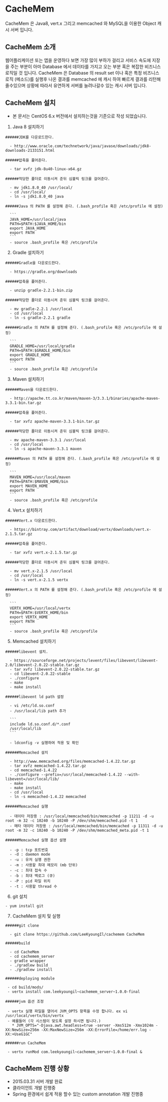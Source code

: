 # CacheMem
CacheMem 은 Java8, vert.x 그리고 memcached 와 MySQL을 이용한 Object 캐시 서버 입니다.

## CacheMem 소개
웹어플리케이션 또는 앱을 운영하다 보면 가장 많이 부하가 걸리고 서비스 속도에 지장을 주는 부분이 
아마 Database 에서 데이타를 가지고 오는 부분 혹은 복잡한 비즈니스 로직일 것 입니다.
CacheMem 은 Database 의 result set 이나 혹은 특정 비즈니스 로직 (메소드)를 실행후 나온 결과를 
memcached 에 캐시 하여 빠르게 결과를 리턴해 줄수있으며 상황에 따라서 유연하게 서버를 늘려나갈수 
있는 캐시 서버 입니다.

## CacheMem 설치

  * 본 문서는 CentOS 6.x 버전에서 설치하는것을 기준으로 작성 되었습니다.

  1. Java 8 설치하기
  
    ######JDK를 다운로드한다.
  
      - http://www.oracle.com/technetwork/java/javase/downloads/jdk8-downloads-2133151.html
  
    ######압축을 풀어준다.
   
      - tar xvfz jdk-8u40-linux-x64.gz
      
    ######적당한 폴더로 이동시켜 준뒤 심볼릭 링크를 걸어준다.
   
      - mv jdk1.8.0_40 /usr/local/
      - cd /usr/local/
      - ln -s jdk1.8.0_40 java
      
    ######Java 의 PATH 를 설정해 준다. (.bash_profile 혹은 /etc/profile 에 설정)
   
      ```
      JAVA_HOME=/usr/local/java
      PATH=$PATH:$JAVA_HOME/bin
      export JAVA_HOME
      export PATH
      ```
      - source .bash_profile 혹은 /etc/profile

  2. Gradle 설치하기
  
    ######Gradle을 다운로드한다.

      - https://gradle.org/downloads

    ######압축을 풀어준다.
    
      - unzip gradle-2.2.1-bin.zip
      
    ######적당한 폴더로 이동시켜 준뒤 심볼릭 링크를 걸어준다.
    
      - mv gradle-2.2.1 /usr/local
      - cd /usr/local
      - ln -s gradle-2.2.1 gradle
      
    ######Gradle 의 PATH 를 설정해 준다. (.bash_profile 혹은 /etc/profile 에 설정)
      
      ```
      GRADLE_HOME=/usr/local/gradle
      PATH=$PATH:$GRADLE_HOME/bin
      export GRADLE_HOME
      export PATH
      ```
      - source .bash_profile 혹은 /etc/profile
      
  3. Maven 설치하기
  
    ######Maven을 다운로드한다.
  
      - http://apache.tt.co.kr/maven/maven-3/3.3.1/binaries/apache-maven-3.3.1-bin.tar.gz
    
    ######압축을 풀어준다.

      - tar xvfz apache-maven-3.3.1-bin.tar.gz
    
    ######적당한 폴더로 이동시켜 준뒤 심볼릭 링크를 걸어준다.
    
      - mv apache-maven-3.3.1 /usr/local
      - cd /usr/local
      - ln -s apache-maven-3.3.1 maven
      
    ######Maven 의 PATH 를 설정해 준다. (.bash_profile 혹은 /etc/profile 에 설정)
      
      ```
      MAVEN_HOME=/usr/local/maven
      PATH=$PATH:$MAVEN_HOME/bin
      export MAVEN_HOME
      export PATH
      ```
      - source .bash_profile 혹은 /etc/profile
      
  4. Vert.x 설치하기
    
    ######Vert.x 다운로드한다.
  
      - https://bintray.com/artifact/download/vertx/downloads/vert.x-2.1.5.tar.gz
    
    ######압축을 풀어준다.

      - tar xvfz vert.x-2.1.5.tar.gz
      
    ######적당한 폴더로 이동시켜 준뒤 심볼릭 링크를 걸어준다.
    
      - mv vert.x-2.1.5 /usr/local
      - cd /usr/local
      - ln -s vert.x-2.1.5 vertx
      
    ######Vert.x 의 PATH 를 설정해 준다. (.bash_profile 혹은 /etc/profile 에 설정)
      
      ```
      VERTX_HOME=/usr/local/vertx
      PATH=$PATH:$VERTX_HOME/bin
      export VERTX_HOME
      export PATH
      ```
      - source .bash_profile 혹은 /etc/profile
      
  5. Memcached 설치하기 
    
    ######libevent 설치.

      - https://sourceforge.net/projects/levent/files/libevent/libevent-2.0/libevent-2.0.22-stable.tar.gz
      - tar xvfz libevent-2.0.22-stable.tar.gz
      - cd libevent-2.0.22-stable
      - ./configure
      - make
      - make install
      
    ######libevent ld path 설정 
    
      - vi /etc/ld.so.conf
      - /usr/local/lib path 추가 
      
      ```
      include ld.so.conf.d/*.conf
      /usr/local/lib
      ```
      
      - ldconfig -v 실행하여 적용 및 확인
    
    ######Memcached 설치 
      
      - http://www.memcached.org/files/memcached-1.4.22.tar.gz
      - tar xvfz memcached-1.4.22.tar.gz
      - cd memcached-1.4.22
      - ./configure --prefix=/usr/local/memcached-1.4.22 --with-libevent=/usr/local/lib/
      - make 
      - make install
      - cd /usr/local
      - ln -s memcached-1.4.22 memcached
      
    ######Memcached 실행 
    
      - 데이타 저장용 : /usr/local/memcached/bin/memcached -p 11211 -d -u root -m 32 -c 10240 -b 10240 -P /dev/shm/memcached.pid -t 1
      - 메타 데이타 저장용 : /usr/local/memcached/bin/memcached -p 11311 -d -u root -m 32 -c 10240 -b 10240 -P /dev/shm/memcached_meta.pid -t 1
      
    ######Memcached 실행 옵션 설명 
    
      - -p : tcp 포트번호
      - -d : daemon mode  
      - -u : 유저 실행 권한 
      - -m : 사용할 최대 메모리 (mb 단위)
      - -c : 최대 접속 수
      - -b : 최대 백로그 (큐)
      - -P : pid 파일 위치 
      - -t : 사용할 thread 수 
      
  6. git 설치
  
    - yum install git
  
  7. CacheMem 설치 및 실행
  
    ######git clone
  
      - git clone https://github.com/LeeKyoungIl/cachemem CacheMem
    
    ######build

      - cd CacheMem
      - cd cachemem_server
      - gradle wrapper
      - ./gradlew build
      - ./gradlew install
      
    ######deploying module
     
     - cd build/mods/
     - vertx install com.leekyoungil~cachemem_server~1.0.0-final
     
    ######jvm 옵션 조정 
    
     - vertx 실행 파일을 열어서 JVM_OPTS 항목을 수정 합니다. ex vi /usr/local/vertx/bin/vertx
     - 예를들어 (각 시스템이 맞도록 설정 하시면 됩니다.)
       * JVM_OPTS="-Djava.awt.headless=true -server -Xms512m -Xmx1024m -XX:NewSize=256m -XX:MaxNewSize=256m -XX:ErrorFile=/home/err.log -XX:+UseG1GC"
     
    ######run CacheMem
    
     - vertx runMod com.leekyoungil~cachemem_server~1.0.0-final & 


## CacheMem 진행 상황 
* 2015.03.31 서버 개발 완료 
* 클라이언트 개발 진행중
* Spring 환경에서 쉽게 적용 할수 있는 custom annotation 개발 진행중
